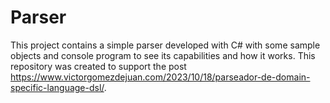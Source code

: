 # Parser
This project contains a simple parser developed with C# with some sample objects and console program to see its capabilities and how it works.
This repository was created to support the post https://www.victorgomezdejuan.com/2023/10/18/parseador-de-domain-specific-language-dsl/.